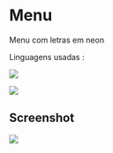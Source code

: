 # Menu
Menu com letras em neon

Linguagens usadas :
<p><img src='https://img.shields.io/badge/CSS3-1572B6?style=for-the-badge&logo=css3&logoColor=white'></p>
<p><img src='https://img.shields.io/badge/HTML5-E34F26?style=for-the-badge&logo=html5&logoColor=white'></p>

## Screenshot

<img src='https://scontent.fsjk2-1.fna.fbcdn.net/v/t39.30808-6/240679958_239556114746852_6115311906764467205_n.jpg?_nc_cat=109&ccb=1-5&_nc_sid=730e14&_nc_ohc=mlxneA0b8CoAX9JcrSo&_nc_ht=scontent.fsjk2-1.fna&oh=258b2c5ddf52043938f7f75b8e444382&oe=612C8971'>
